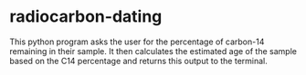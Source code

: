 # radiocarbon-dating
This python program asks the user for the percentage of carbon-14 remaining in their sample.  It then calculates the estimated age of the sample based on the C14 percentage and returns this output to the terminal.
